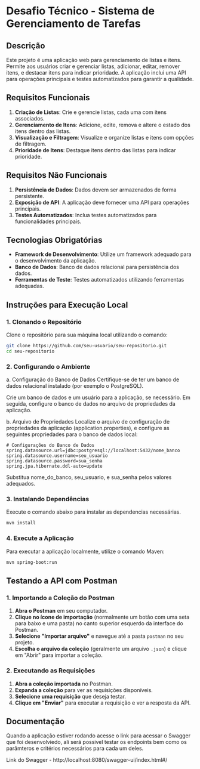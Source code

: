 # Desafio Técnico - Sistema de Gerenciamento de Tarefas

## Descrição

Este projeto é uma aplicação web para gerenciamento de listas e itens. Permite aos usuários criar e gerenciar listas, adicionar, editar, remover itens, e destacar itens para indicar prioridade. A aplicação inclui uma API para operações principais e testes automatizados para garantir a qualidade.

## Requisitos Funcionais

1. **Criação de Listas**: Crie e gerencie listas, cada uma com itens associados.
2. **Gerenciamento de Itens**: Adicione, edite, remova e altere o estado dos itens dentro das listas.
3. **Visualização e Filtragem**: Visualize e organize listas e itens com opções de filtragem.
4. **Prioridade de Itens**: Destaque itens dentro das listas para indicar prioridade.

## Requisitos Não Funcionais

1. **Persistência de Dados**: Dados devem ser armazenados de forma persistente.
2. **Exposição de API**: A aplicação deve fornecer uma API para operações principais.
3. **Testes Automatizados**: Inclua testes automatizados para funcionalidades principais.

## Tecnologias Obrigatórias

- **Framework de Desenvolvimento**: Utilize um framework adequado para o desenvolvimento da aplicação.
- **Banco de Dados**: Banco de dados relacional para persistência dos dados.
- **Ferramentas de Teste**: Testes automatizados utilizando ferramentas adequadas.

## Instruções para Execução Local

### 1. Clonando o Repositório

Clone o repositório para sua máquina local utilizando o comando:

```bash
git clone https://github.com/seu-usuario/seu-repositorio.git
cd seu-repositorio

```

### 2. Configurando o Ambiente

a. Configuração do Banco de Dados
Certifique-se de ter um banco de dados relacional instalado (por exemplo o PostgreSQL).

Crie um banco de dados e um usuário para a aplicação, se necessário. Em seguida, configure o banco de dados no arquivo de propriedades da aplicação.

b. Arquivo de Propriedades
Localize o arquivo de configuração de propriedades da aplicação (application.properties), e configure as seguintes propriedades para o banco de dados local:

```
# Configurações do Banco de Dados
spring.datasource.url=jdbc:postgresql://localhost:5432/nome_banco
spring.datasource.username=seu_usuario
spring.datasource.password=sua_senha
spring.jpa.hibernate.ddl-auto=update
```
Substitua nome_do_banco, seu_usuario, e sua_senha pelos valores adequados.

### 3. Instalando Dependências

Execute o comando abaixo para instalar as dependencias necessárias.

```bash
mvn install
```

### 4. Execute a Aplicação

Para executar a aplicação localmente, utilize o comando Maven:

```bash
mvn spring-boot:run
```

## Testando a API com Postman

### 1. Importando a Coleção do Postman

1. **Abra o Postman** em seu computador.
2. **Clique no ícone de importação** (normalmente um botão com uma seta para baixo e uma pasta) no canto superior esquerdo da interface do Postman.
3. **Selecione "Importar arquivo"** e navegue até a pasta `postman` no seu projeto.
4. **Escolha o arquivo da coleção** (geralmente um arquivo `.json`) e clique em "Abrir" para importar a coleção.

### 2. Executando as Requisições

1. **Abra a coleção importada** no Postman.
2. **Expanda a coleção** para ver as requisições disponíveis.
3. **Selecione uma requisição** que deseja testar.
4. **Clique em "Enviar"** para executar a requisição e ver a resposta da API.

## Documentação

Quando a aplicação estiver rodando acesse o link para acessar o Swagger que foi desenvolviedo, ali será possivel testar os endpoints bem como os parâmteros e critérios necessários para cada um deles.

Link do Swagger -  http://localhost:8080/swagger-ui/index.html#/





